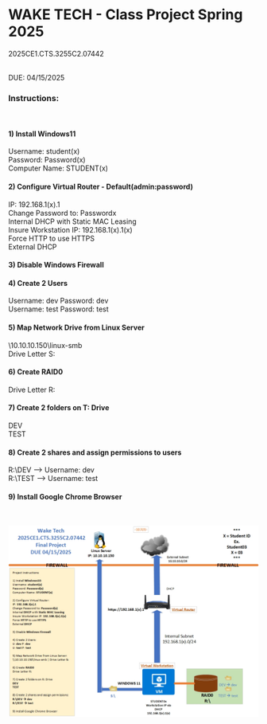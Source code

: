 # WAKE TECH - Class Project Spring 2025
2025CE1.CTS.3255C2.07442

<br /> DUE: 04/15/2025

### Instructions:

<br />

#### 1) Install Windows11<br />
Username: student(x)<br />
Password: Password(x)<br />
Computer Name: STUDENT(x)<br />


#### 2) Configure Virtual Router - Default(admin:password)<br />
IP: 192.168.1(x).1<br />
Change Password to: Passwordx<br />
Internal DHCP with Static MAC Leasing<br />
Insure Workstation IP: 192.168.1(x).1(x)<br />
Force HTTP to use HTTPS<br />
External DHCP<br />


#### 3) Disable Windows Firewall


#### 4) Create 2 Users<br />
Username: dev Password: dev<br />
Username: test Password: test<br />


#### 5) Map Network Drive from Linux Server<br />
\\10.10.10.150\linux-smb<br />
Drive Letter S:<br />


#### 6) Create RAID0<br />
Drive Letter R:<br />


#### 7) Create 2 folders on T: Drive<br />
DEV<br />
TEST<br />

 

#### 8) Create 2 shares and assign permissions to users
R:\DEV --> Username: dev<br />
R:\TEST --> Username: test<br />


#### 9) Install Google Chrome Browser
<br />

![](A-Plus-Project_v3.jpg)
